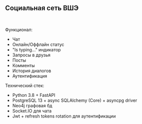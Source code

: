 ## Социальная сеть ВШЭ

<div>&nbsp;</div>

Функционал:
- Чат
- Онлайн/Оффлайн статус
- "Is typing..." индикатор
- Запросы в друзья
- Посты
-  Комменты
- История диалогов
-  Аутентификация

Технический стек:
- Python 3.8 + FastAPI
-  PostgreSQL 13 + async SQLAlchemy (Core) + asyncpg driver
- Neo4j графовая бд
- Socket.IO для чата
- Jwt + refresh tokens rotation для аутентификации
